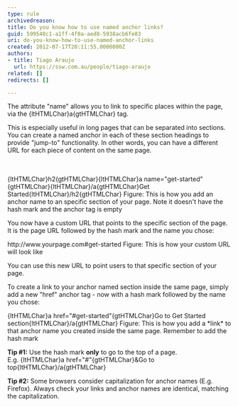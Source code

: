 ```yaml
---
type: rule
archivedreason: 
title: Do you know how to use named anchor links?
guid: 599548c1-a1ff-4f0a-aed8-5938acb6fe83
uri: do-you-know-how-to-use-named-anchor-links
created: 2012-07-17T20:11:55.0000000Z
authors:
- title: Tiago Araujo
  url: https://ssw.com.au/people/tiago-araujo
related: []
redirects: []

---
```



<p>The attribute &quot;name&quot; allows you to link to specific places within the page, via the {ltHTMLChar}a{gtHTMLChar} tag.</p><p>This is especially useful in long pages that can be separated into sections. You can create a named anchor in each of these section headings to provide &quot;jump-to&quot; functionality. In other words, you can have a different URL for each piece of content on the same page.</p>
<br><excerpt class='endintro'></excerpt><br>
<span class="ms-rteCustom-CodeArea"> {ltHTMLChar}h2{gtHTMLChar}{ltHTMLChar}a name=&quot;get-started&quot;{gtHTMLChar}{ltHTMLChar}/a{gtHTMLChar}Get Started{ltHTMLChar}/h2{gtHTMLChar} </span>
<span class="ms-rteCustom-FigureNormal">Figure&#58; This is how you add an anchor name to an specific section of your page. Note it doesn't have the hash mark and the anchor tag is empty</span> 

<p>You now have a custom URL that points to the specific section of the page. It is the page URL followed by the hash mark and the name you chose&#58;</p> 
<span class="ms-rteCustom-GreyBox"> http&#58;//www.yourpage.com#get-started </span>
<span class="ms-rteCustom-FigureNormal">Figure&#58; This is how your custom URL will look like</span> 
<p>You can use this new URL to point users to that specific section of your page.</p><p>To create a link to your anchor named section inside the same page, simply add a new &quot;href&quot; anchor tag - now with a hash mark followed by the name you chose&#58;</p> 
<span class="ms-rteCustom-CodeArea"> {ltHTMLChar}a href=&quot;#get-started&quot;{gtHTMLChar}Go to Get Started section{ltHTMLChar}/a{gtHTMLChar} </span>
<span class="ms-rteCustom-FigureNormal">Figure&#58; This is how you add a *link* to that anchor name you created inside the same page. Remember to add the hash mark</span> 

<div class="ms-rteCustom-GreyBox"><p>
      <strong>Tip #1&#58;</strong> Use the hash mark 
      <strong>only</strong> to go to the top of a page.&#160;<br>E.g. {ltHTMLChar}a href=&quot;#&quot;{gtHTMLChar}&amp;Go to top{ltHTMLChar}/a{gtHTMLChar}</p></div><div class="ms-rteCustom-GreyBox"><p>
      <strong>Tip #2&#58;</strong> Some browsers consider capitalization for anchor names (E.g. Firefox). Always check your links and anchor names are identical, matching the capitalization.</p></div>


